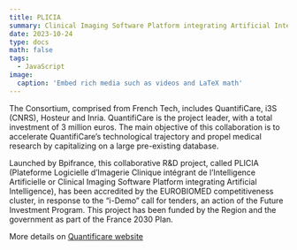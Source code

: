 ```yaml
---
title: PLICIA
summary: Clinical Imaging Software Platform integrating Artificial Intelligence
date: 2023-10-24
type: docs
math: false
tags:
  - JavaScript
image:
  caption: 'Embed rich media such as videos and LaTeX math'
---
```


The Consortium, comprised from French Tech, includes QuantifiCare, i3S (CNRS), Hosteur and Inria. QuantifiCare is the project leader, with a total investment of 3 million euros. The main objective of this collaboration is to accelerate QuantifiCare’s technological trajectory and propel medical research by capitalizing on a large pre-existing database.

Launched by Bpifrance, this collaborative R&D project, called PLICIA (Plateforme Logicielle d’Imagerie Clinique intégrant de l’Intelligence Artificielle or Clinical Imaging Software Platform integrating Artificial Intelligence), has been accredited by the EUROBIOMED competitiveness cluster, in response to the “i-Demo” call for tenders, an action of the Future Investment Program. This project has been funded by the Region and the government as part of the France 2030 Plan.

More details on [Quantificare website](https://www.quantificare.com/quantificare-ai-consortium-medical-imaging/)